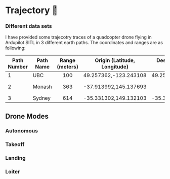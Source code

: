 # Trajectory :rocket:
### Different data sets 
I have provided some trajecotry traces of a quadcopter drone flying in Ardupilot SITL in 3 different earth paths.
The coordinates and ranges are as following:

| Path Number | Path Name   | Range (meters) | Origin (Latitude, Longitude) | Destination (Latitude, Longitude) |
|-------------|-------------|:--------------:|:----------------------------:|:---------------------------------:|
|      1      |     UBC     |            100 |     49.257362,-123.243108    |       49.256881,-123.241939       |
|      2      |    Monash   |            363 |     -37.913992,145.137693    |       -37.911437, 145.140270      |
|      3      |    Sydney   |            614 |     -35.331302,149.132103    |       -35.325863,149.121588       |


## Drone Modes
### Autonomous
### Takeoff
### Landing
### Loiter

